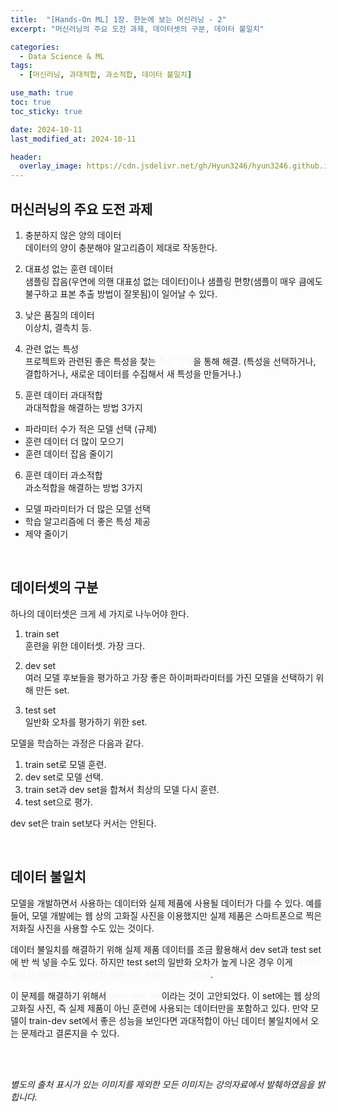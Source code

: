```yaml
---
title:  "[Hands-On ML] 1장. 한눈에 보는 머신러닝 - 2"
excerpt: "머신러닝의 주요 도전 과제, 데이터셋의 구분, 데이터 불일치"

categories:
  - Data Science & ML
tags:
  - [머신러닝, 과대적합, 과소적합, 데이터 불일치]

use_math: true
toc: true
toc_sticky: true

date: 2024-10-11
last_modified_at: 2024-10-11

header:
  overlay_image: https://cdn.jsdelivr.net/gh/Hyun3246/hyun3246.github.io@master/image/overlay image/Hands-on ML.png
---
```

## 머신러닝의 주요 도전 과제
1. 충분하지 않은 양의 데이터 <br/>
데이터의 양이 충분해야 알고리즘이 제대로 작동한다.

2. 대표성 없는 훈련 데이터 <br/>
샘플링 잡음(우연에 의핸 대표성 없는 데이터)이나 샘플링 편향(샘플이 매우 큼에도 불구하고 표본 추출 방법이 잘못됨)이 일어날 수 있다.

3. 낮은 품질의 데이터 <br/>
이상치, 결측치 등.

4. 관련 없는 특성 <br/>
프로젝트와 관련된 좋은 특성을 찾는 <span style="color:#F5F5F7">특성 공학</span>을 통해 해결. (특성을 선택하거나, 결합하거나, 새로운 데이터를 수집해서 새 특성을 만들거나.)

5. 훈련 데이터 과대적합 <br/>
과대적합을 해결하는 방법 3가지
- 파라미터 수가 적은 모델 선택 (규제)
- 훈련 데이터 더 많이 모으기
- 훈련 데이터 잡음 줄이기

6. 훈련 데이터 과소적합 <br/>
과소적합을 해결하는 방법 3가지
- 모델 파라미터가 더 많은 모델 선택
- 학습 알고리즘에 더 좋은 특성 제공
- 제약 줄이기

<br/>

## 데이터셋의 구분
하나의 데이터셋은 크게 세 가지로 나누어야 한다.

1. train set <br/>
훈련을 위한 데이터셋. 가장 크다.

2. dev set <br/>
여러 모델 후보들을 평가하고 가장 좋은 하이퍼파라미터를 가진 모델을 선택하기 위해 만든 set.

3. test set <br/>
일반화 오차를 평가하기 위한 set.

모델을 학습하는 과정은 다음과 같다.

1. train set로 모델 훈련.
2. dev set로 모델 선택.
3. train set과 dev set을 합쳐서 최상의 모델 다시 훈련.
4. test set으로 평가.

dev set은 train set보다 커서는 안된다.

<br/>

## 데이터 불일치
모델을 개발하면서 사용하는 데이터와 실제 제품에 사용될 데이터가 다를 수 있다. 예를 들어, 모델 개발에는 웹 상의 고화질 사진을 이용했지만 실제 제품은 스마트폰으로 찍은 저화질 사진을 사용할 수도 있는 것이다.

데이터 불일치를 해결하기 위해 실제 제품 데이터를 조금 활용해서 dev set과 test set에 반 씩 넣을 수도 있다. 하지만 test set의 일반화 오차가 높게 나온 경우 이게 <span style="color:#F5F5F7">데이터 불일치 때문인지, 과대적합 때문인지 구별하기가 어렵다</span>.

이 문제를 해결하기 위해서 <span style="color:#F5F5F7">train-dev set</span>이라는 것이 고안되었다. 이 set에는 웹 상의 고화질 사진, 즉 실제 제품이 아닌 훈련에 사용되는 데이터만을 포함하고 있다. 만약 모델이 train-dev set에서 좋은 성능을 보인다면 과대적합이 아닌 데이터 불일치에서 오는 문제라고 결론지을 수 있다.

<br/>
<br/>

*별도의 출처 표시가 있는 이미지를 제외한 모든 이미지는 강의자료에서 발췌하였음을 밝힙니다.*